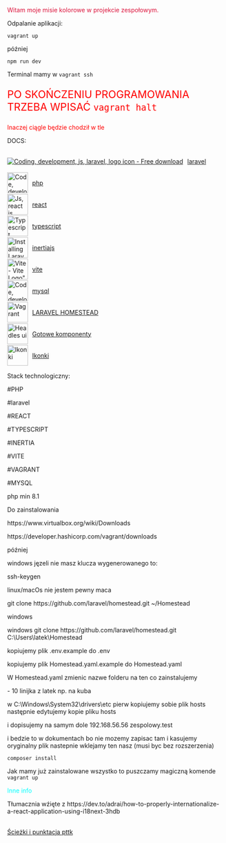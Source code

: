 <p style="color: crimson">Witam moje misie kolorowe w projekcie zespołowym.</p>
<p>Odpalanie aplikacji:</p>
<p><code>vagrant up</code></p>
<p>później</p>
<p><code>npm run dev</code></p>
<p>Terminal mamy w <code>vagrant ssh</code></p>
<p style="color: red;font-size: 24px;">PO SKOŃCZENIU PROGRAMOWANIA TRZEBA WPISAĆ <code>vagrant halt</code></p>
<p style="color: red;">Inaczej ciągle będzie chodził w tle</p>

<p>DOCS:</p>
<div style="display: flex; flex-direction: column">
<a style="display: flex; align-items: center; column-gap: 10px; height: 50px;" href="https://laravel.com/docs/10.x"><img src="https://cdn4.iconfinder.com/data/icons/logos-3/256/laravel-48.png" srcset="https://cdn4.iconfinder.com/data/icons/logos-3/256/laravel-1024.png 2x" alt="Coding, development, js, laravel, logo icon - Free download" class="d-block mx-auto">laravel</a>
<a style="display: flex; align-items: center; column-gap: 10px; height: 50px;" href="https://www.php.net/releases/8.2/en.php"><img src="https://cdn4.iconfinder.com/data/icons/logos-3/568/php-logo-48.png" srcset="https://cdn4.iconfinder.com/data/icons/logos-3/568/php-logo-256.png 1x, https://cdn4.iconfinder.com/data/icons/logos-3/568/php-logo-512.png 2x" alt="Code, development, logo, php" width="48" class=" lazyloaded" data-srcset="https://cdn4.iconfinder.com/data/icons/logos-3/568/php-logo-256.png 1x, https://cdn4.iconfinder.com/data/icons/logos-3/568/php-logo-512.png 2x">php</a>
<a style="display: flex; align-items: center; column-gap: 10px; height: 50px;" href="https://pl.reactjs.org/"><img src="https://cdn4.iconfinder.com/data/icons/logos-3/600/React.js_logo-48.png" srcset="https://cdn4.iconfinder.com/data/icons/logos-3/600/React.js_logo-1024.png 2x" alt="Js, react js, logo, react, react native icon - Free download" class="d-block mx-auto" width="48px">react</a>
<a style="display: flex; align-items: center; column-gap: 10px; height: 50px;" href="https://www.typescriptlang.org"><img src="https://cdn3.iconfinder.com/data/icons/teenyicons-outline-vol-3/15/typescript-48.png" srcset="https://cdn3.iconfinder.com/data/icons/teenyicons-outline-vol-3/15/typescript-256.png 1x, https://cdn3.iconfinder.com/data/icons/teenyicons-outline-vol-3/15/typescript-512.png 2x" alt="Typescript" width="48" class=" lazyloaded" data-srcset="https://cdn3.iconfinder.com/data/icons/teenyicons-outline-vol-3/15/typescript-256.png 1x, https://cdn3.iconfinder.com/data/icons/teenyicons-outline-vol-3/15/typescript-512.png 2x"> typescript</a>
<a style="display: flex; align-items: center; column-gap: 10px; height: 50px;" href="https://legacy.inertiajs.com"><img src="https://cdn.hashnode.com/res/hashnode/image/upload/v1647520363571/DDXRfNDdI.png" jsaction="load:XAeZkd;" jsname="HiaYvf" class="n3VNCb pT0Scc KAlRDb" alt="Installing Laravel with Vue3, Inertia.js, Vite, Tailwind CSS" data-noaft="1" style="width: 48px; margin: 0;">inertiajs</a>
<a style="display: flex; align-items: center; column-gap: 10px; height: 50px;" href="https://vitejs.dev/guide"><img src="https://ih1.redbubble.net/image.2346251112.5083/mp,840x830,matte,f8f8f8,t-pad,1000x1000,f8f8f8.jpg" jsaction="load:XAeZkd;" jsname="HiaYvf" class="n3VNCb pT0Scc KAlRDb" alt="Vite - Vite Logo&quot; Canvas Print for Sale by brokenkneestees | Redbubble" data-noaft="1" style="width: 48px; margin: 0;"> vite</a>
<a style="display: flex; align-items: center; column-gap: 10px; height: 50px;" href="https://dev.mysql.com/doc"><img src="https://cdn4.iconfinder.com/data/icons/logos-3/181/MySQL-64.png" srcset="https://cdn4.iconfinder.com/data/icons/logos-3/181/MySQL-256.png 1x, https://cdn4.iconfinder.com/data/icons/logos-3/181/MySQL-512.png 2x" alt="Code, development, logo, mysql" width="48" class=" lazyloaded" data-srcset="https://cdn4.iconfinder.com/data/icons/logos-3/181/MySQL-256.png 1x, https://cdn4.iconfinder.com/data/icons/logos-3/181/MySQL-512.png 2x">mysql</a>
<a style="display: flex; align-items: center; column-gap: 10px; height: 50px;" href="https://laravel.com/docs/10.x/homestead#hostname-resolution"> <img src="https://cdn4.iconfinder.com/data/icons/logos-brands-5/24/vagrant-64.png" srcset="https://cdn4.iconfinder.com/data/icons/logos-brands-5/24/vagrant-256.png 1x, https://cdn4.iconfinder.com/data/icons/logos-brands-5/24/vagrant-48.png 2x" alt="Vagrant" width="48" class=" lazyloaded" data-srcset="https://cdn4.iconfinder.com/data/icons/logos-brands-5/24/vagrant-256.png 1x, https://cdn4.iconfinder.com/data/icons/logos-brands-5/24/vagrant-512.png 2x">LARAVEL HOMESTEAD</a>
<a style="display: flex; align-items: center; column-gap: 10px; height: 50px;" href="https://headlessui.com/"> <img src="https://repository-images.githubusercontent.com/295992065/4bd52200-0043-11eb-9711-359a3854d4dc"  alt="Headles ui" width="48" class=" lazyloaded" data-srcset="https://cdn4.iconfinder.com/data/icons/logos-brands-5/24/vagrant-256.png 1x, https://cdn4.iconfinder.com/data/icons/logos-brands-5/24/vagrant-512.png 2x">Gotowe komponenty</a>
<a style="display: flex; align-items: center; column-gap: 10px; height: 50px;" href="https://react-icons.github.io/react-icons/"> <img src="https://camo.githubusercontent.com/48d099290b4cb2d7937bcd96e8497cf1845b54a810a6432c70cf944b60b40c77/68747470733a2f2f7261776769742e636f6d2f676f72616e67616a69632f72656163742d69636f6e732f6d61737465722f72656163742d69636f6e732e737667"  alt="Ikonki" width="48" class=" lazyloaded" >Ikonki</a>
</div>
<p>Stack technologiczny:</p>
<p>#PHP</p>
<p>#laravel</p>
<p>#REACT</P>
<p>#TYPESCRIPT</p>
<p>#INERTIA</p>
<p>#VITE</p>
<p>#VAGRANT</p>
<p>#MYSQL</p>


<p>php min 8.1</p>
<p>Do zainstalowania</p>

<p>https://www.virtualbox.org/wiki/Downloads</P>
<p>https://developer.hashicorp.com/vagrant/downloads</p>





<p>później</P>

<p>windows jęzeli nie masz klucza wygenerowanego to:</p>
<p>ssh-keygen</p>


<p>linux/macOs nie jestem pewny maca</p>
<p>git clone https://github.com/laravel/homestead.git ~/Homestead</p>
<p>windows</p>
<p>windows git clone https://github.com/laravel/homestead.git C:\Users\latek\Homestead</p>

<p>kopiujemy plik .env.example do .env</p>
<p>kopiujemy plik Homestead.yaml.example do Homestead.yaml</p>
<p>W Homestead.yaml zmienic nazwe folderu na ten co zainstalujemy</p>
<p>- 10 linijka z latek np. na kuba</p>


<p>w C:\Windows\System32\drivers\etc pierw kopiujemy sobie plik hosts następnie edytujemy kopie pliku hosts</p>
<p>i dopisujemy na samym dole 192.168.56.56  zespolowy.test</p>
<p>i bedzie to w dokumentach bo nie mozemy zapisac tam i kasujemy oryginalny  plik nastepnie wklejamy ten nasz  (musi byc bez rozszerzenia)</p>

<p><code>composer install</code></p>



<p>Jak mamy już zainstalowane wszystko to puszczamy magiczną komende <code>vagrant up</code></p>


<p style="color: cyan">Inne info</p>
<p>Tłumacznia wźięte z https://dev.to/adrai/how-to-properly-internationalize-a-react-application-using-i18next-3hdb</p>
<a style="display: flex; align-items: center; column-gap: 10px; height: 50px;" href="https://pttkhts.hg.pl/ktg/komisja-tg/got/got.html">Ścieżki i punktacja pttk</a>
